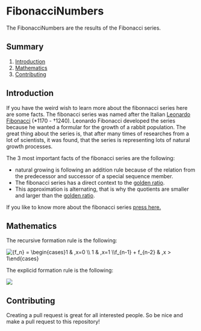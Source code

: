 # FibonacciNumbers

The FibonacciNumbers are the results of the Fibonacci series.

## Summary

1. [Introduction](#Introduction)
2. [Mathematics](#Mathematics)
3. [Contributing](#Contributing)

## Introduction

If you have the weird wish to learn more about the fibonnacci series here are some facts. The fibonacci series was named after the Italian [Leonardo Fibonacci](https://en.wikipedia.org/wiki/Fibonacci) (*1170 - †1240). Leonardo Fibonacci developed the series because he wanted a formular for the growth of a rabbit population. The great thing about the series is, that after many times of researches from a lot of scientists, it was found, that the series is representing lots of natural growth processes. 

The 3 most important facts of the fibonacci series are the following:
- natural growing is following an addition rule because of the relation from the predecessor and successor of a special sequence member.
- The fibonacci series has a direct context to the [golden ratio](https://en.wikipedia.org/wiki/Golden_ratio). 
- This approximation is alternating, that is why the quotients are smaller and larger than the [golden ratio](https://en.wikipedia.org/wiki/Golden_ratio). 

If you like to know more about the fibonacci series [press here.](https://en.wikipedia.org/wiki/Fibonacci_number)

## Mathematics

The recursive formation rule is the following:

<img src="https://latex.codecogs.com/png.image?\dpi{110}&space;{f_n}&space;=&space;\begin{cases}1&space;&&space;,x=0&space;\\&space;1&space;&&space;,x=1&space;\\f_{n-1}&space;&plus;&space;f_{n-2}&space;&&space;,x&space;>&space;1\end{cases}" title="{f_n} = \begin{cases}1 & ,x=0 \\ 1 & ,x=1 \\f_{n-1} + f_{n-2} & ,x > 1\end{cases}" />

The explicid formation rule is the following:

<img src="https://latex.codecogs.com/png.image?\dpi{110}&space;{f_n}&space;=&space;\frac{1}{\sqrt{5}}\begin{bmatrix}{(\frac{1&plus;\sqrt{5}}{2})}^{n}&space;-&space;{(\frac{1-\sqrt{5}}{2})}^{n}&space;&space;\\\end{bmatrix}" />

## Contributing

Creating a pull request is great for all interested people. So be nice and make a pull request to this repository!
